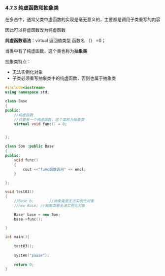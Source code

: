 ### 4.7.3 纯虚函数和抽象类

在多态中，通常父类中虚函数的实现是毫无意义的，主要都是调用子类重写的内容

因此可以将虚函数改为纯虚函数

**纯虚函数语法**：virtual  返回值类型  函数名 （） =0；

当类中有了纯虚函数，这个类也称为**抽象类**

抽象类特点：

- 无法实例化对象
- 子类必须重写抽象类中的纯虚函数，否则也属于抽象类

```c++
#include<iostream>
using namespace std;

class Base
{
public:
	//纯虚函数
	//只要有一个纯虚函数，这个类称为抽象类
	virtual void func() = 0;


};

class Son :public Base
{
public:
	void func()
	{
		cout <<"func函数调用" << endl;
	}

};

void test03()
{
	//Base b;		//抽象类是无法实例化对象
	//new Base;	//抽象类是无法实例化对象	

	Base* base = new Son;
	base->func();

}

int main(){
	
	test03();
	
	system("pause");
	
	return 0;
}
```

